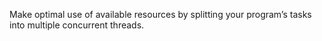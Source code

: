 Make optimal use of available resources by splitting your program’s tasks into multiple concurrent threads. 